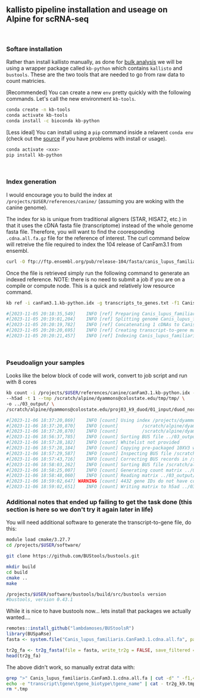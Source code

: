 ## kallisto pipeline installation and useage on Alpine for scRNA-seq

<br>

### Softare installation
Rather than install kallisto manually, as done for [bulk analysis]() we will be using a wrapper package called `kb-python` which contains `kallisto` and `bustools`. These are the two tools that are needed to go from raw data to count matricies. 

\[Recommended\] You can create a new `env` pretty quickly with the following commands. Let's call the new environment `kb-tools`.
```sh
conda create -n kb-tools
conda activate kb-tools
conda install -c bioconda kb-python
```

\[Less ideal\] You can install using a `pip` command inside a relavent `conda env` (check out the [source](https://pachterlab.github.io/kallistobustools/) if you have problems with install or usage).
```sh
conda activate <xxx>
pip install kb-python
```
<br>

### Index generation
I would encourage you to build the index at `/projects/$USER/references/canine/` (assuming you are woking with the canine genome).

The index for `kb` is unique from traditional aligners (STAR, HISAT2, etc.) in that it uses the cDNA fasta file (transcriptome) instead of the whole genome fasta file. Therefore, you will want to find the cooresponding `.cdna.all.fa.gz` file for the reference of interest. The curl command below will retreive the file required to index the 104 release of CanFam3.1 from ensembl.

```sh
curl -O ftp://ftp.ensembl.org/pub/release-104/fasta/canis_lupus_familiaris/cdna/Canis_lupus_familiaris.CanFam3.1.cdna.all.fa.gz
```

Once the file is retrieved simply run the following command to generate an indexed reference.
NOTE: there is no need to submit a job if you are on a compile or compute node. This is a quick and relatively low resource command.

```sh
kb ref -i canFam3.1.kb-python.idx -g transcripts_to_genes.txt -f1 Canis_lupus_familiaris.CanFam3.1.cdna.all.fa Canis_lupus_familiaris.CanFam3.1.dna.toplevel.fa.gz CanFam3.1.104.filtered.gtf

#[2023-11-05 20:18:35,549]    INFO [ref] Preparing Canis_lupus_familiaris.CanFam3.1.dna.toplevel.fa.gz, CanFam3.1.104.filtered.gtf
#[2023-11-05 20:19:01,204]    INFO [ref] Splitting genome Canis_lupus_familiaris.CanFam3.1.dna.toplevel.fa.gz into cDNA at /projects/dyammons@colostate.edu/references/canine/tmp/tmpw2m8o51u
#[2023-11-05 20:20:19,782]    INFO [ref] Concatenating 1 cDNAs to Canis_lupus_familiaris.CanFam3.1.cdna.all.fa
#[2023-11-05 20:20:20,695]    INFO [ref] Creating transcript-to-gene mapping at transcripts_to_genes.txt
#[2023-11-05 20:20:21,457]    INFO [ref] Indexing Canis_lupus_familiaris.CanFam3.1.cdna.all.fa to canFam3.1.kb-python.idx
```

<br>

### Pseudoalign your samples

Looks like the below block of code will work, convert to job script and run with 8 cores
```sh
kb count -i /projects/$USER/references/canine/canFam3.1.kb-python.idx -g /projects/dyammons@colostate.edu/references/canine/transcripts_to_genes.txt -x 10xv3 \
--h5ad -t 1 --tmp /scratch/alpine/dyammons@colostate.edu/tmp/tmp/ \
-o ../03_output/ \
/scratch/alpine/dyammons@colostate.edu/proj03_k9_duod/01_input/duod_norm_1/duod_norm_1_CKDL220032323-1A_HMLG2DSX5_S6_L002_R1_001.fastq.gz /scratch/alpine/dyammons@colostate.edu/proj03_k9_duod/01_input/duod_norm_1/duod_norm_1_CKDL220032323-1A_HMLG2DSX5_S6_L002_R2_001.fastq.gz

#[2023-11-06 18:37:20,869]    INFO [count] Using index /projects/dyammons@colostate.edu/references/canine/canFam3.1.kb-python.idx to generate BUS file to ../03_output/2023-11-06_kb-count_output/duod_norm_1/ from
#[2023-11-06 18:37:20,870]    INFO [count]         /scratch/alpine/dyammons@colostate.edu/proj03_k9_duod/01_input/duod_norm_1/duod_norm_1_CKDL220032323-1A_HMLG2DSX5_S6_L002_R1_001.fastq.gz
#[2023-11-06 18:37:20,870]    INFO [count]         /scratch/alpine/dyammons@colostate.edu/proj03_k9_duod/01_input/duod_norm_1/duod_norm_1_CKDL220032323-1A_HMLG2DSX5_S6_L002_R2_001.fastq.gz
#[2023-11-06 18:56:37,785]    INFO [count] Sorting BUS file ../03_output/2023-11-06_kb-count_output/duod_norm_1/output.bus to /scratch/alpine/dyammons@colostate.edu/tmp/tmp/output.s.bus
#[2023-11-06 18:57:28,182]    INFO [count] Whitelist not provided
#[2023-11-06 18:57:28,184]    INFO [count] Copying pre-packaged 10XV3 whitelist to ../03_output/2023-11-06_kb-count_output/duod_norm_1/
#[2023-11-06 18:57:29,587]    INFO [count] Inspecting BUS file /scratch/alpine/dyammons@colostate.edu/tmp/tmp/output.s.bus
#[2023-11-06 18:57:43,716]    INFO [count] Correcting BUS records in /scratch/alpine/dyammons@colostate.edu/tmp/tmp/output.s.bus to /scratch/alpine/dyammons@colostate.edu/tmp/tmp/output.s.c.bus with whitelist #../03_output/2023-11-06_kb-count_output/duod_norm_1/10x_version3_whitelist.txt
#[2023-11-06 18:58:03,262]    INFO [count] Sorting BUS file /scratch/alpine/dyammons@colostate.edu/tmp/tmp/output.s.c.bus to ../03_output/2023-11-06_kb-count_output/duod_norm_1/output.unfiltered.bus
#[2023-11-06 18:58:25,007]    INFO [count] Generating count matrix ../03_output/2023-11-06_kb-count_output/duod_norm_1/counts_unfiltered/cells_x_genes from BUS file ../03_output/2023-11-06_kb-#count_output/duod_norm_1/output.unfiltered.bus
#[2023-11-06 18:58:48,060]    INFO [count] Reading matrix ../03_output/2023-11-06_kb-count_output/duod_norm_1/counts_unfiltered/cells_x_genes.mtx
#[2023-11-06 18:59:02,647] WARNING [count] 4432 gene IDs do not have corresponding gene names. These genes will use their gene IDs instead.
#[2023-11-06 18:59:02,651]    INFO [count] Writing matrix to h5ad ../03_output/2023-11-06_kb-count_output/duod_norm_1/counts_unfiltered/adata.h5ad

```

### Additional notes that ended up failing to get the task done (this section is here so we don't try it again later in life)
You will need additional software to generate the transcript-to-gene file, do this:
```sh
module load cmake/3.27.7
cd /projects/$USER/software/

git clone https://github.com/BUStools/bustools.git

mkdir build
cd build
cmake ..
make
```

```sh
/projects/$USER/software/bustools/build/src/bustools version
#bustools, version 0.43.1
```

While it is nice to have bustools now... lets install that packages we actually wanted....
```r
remotes::install_github("lambdamoses/BUStoolsR")
library(BUSpaRse)
fasta <- system.file("Canis_lupus_familiaris.CanFam3.1.cdna.all.fa", package = "BUSpaRse")

tr2g_fa <- tr2g_fasta(file = fasta, write_tr2g = FALSE, save_filtered = FALSE)
head(tr2g_fa)
```

The above didn't work, so manually extrat data with:
```sh
grep ">" Canis_lupus_familiaris.CanFam3.1.cdna.all.fa | cut -d" " -f1,4,5,6,7 | sed 's/ *:/ /g' | cut -d" " -f1,3,7,9 | cut -c 2- | sed 's/ /\t/g' > tr2g_k9.tmp
echo -e "transcript\tgene\tgene_biotype\tgene_name" | cat - tr2g_k9.tmp > tr2g_k9.tsv
rm *.tmp
```
